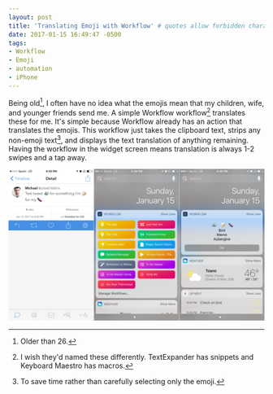 ```yaml
---
layout: post
title: 'Translating Emoji with Workflow' # quotes allow forbidden characters
date: 2017-01-15 16:49:47 -0500
tags:
- Workflow
- Emoji
- automation
- iPhone
---
```


Being old[^20170115160457], I often have no idea what the emojis mean that my children, wife, and younger friends send me. A simple Workflow workflow[^20170115160636] translates these for me. It's simple because Workflow already has an action that translates the emojis. This workflow just takes the clipboard text, strips any non-emoji text[^20170115161100], and displays the text translation of anything remaining. Having the workflow in the widget screen means translation is always 1-2 swipes and a tap away. 

[![](/images/TranslatingEmojiwithWorkflow.png)](/images/TranslatingEmojiwithWorkflow.png)

[^20170115160457]: Older than 26.

[^20170115160636]: I wish they'd named these differently. TextExpander has snippets and Keyboard Maestro has macros. 

[^20170115161100]: To save time rather than carefully selecting only the emoji. 